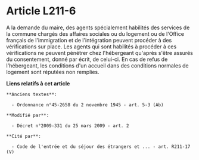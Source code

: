 # Article L211-6

A la demande du maire, des agents spécialement habilités des services de la commune chargés des affaires sociales ou du
logement ou de l'Office français de l'immigration et de l'intégration peuvent procéder à des vérifications sur place. Les
agents qui sont habilités à procéder à ces vérifications ne peuvent pénétrer chez l'hébergeant qu'après s'être assurés du
consentement, donné par écrit, de celui-ci. En cas de refus de l'hébergeant, les conditions d'un accueil dans des conditions
normales de logement sont réputées non remplies.

**Liens relatifs à cet article**

	**Anciens textes**:

	  - Ordonnance n°45-2658 du 2 novembre 1945 - art. 5-3 (Ab)

	**Modifié par**:

	  - Décret n°2009-331 du 25 mars 2009 - art. 2

	**Cité par**:

	  - Code de l'entrée et du séjour des étrangers et ... - art. R211-17 (V)

